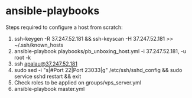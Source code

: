 # ansible-playbooks

Steps required to configure a host from scratch:

1. ssh-keygen -R 37.247.52.181 && ssh-keyscan -H 37.247.52.181 >> ~/.ssh/known_hosts
2. ansible-playbook playbooks/pb_unboxing_host.yml -i 37.247.52.181, -u root -k
3. ssh apalau@37.247.52.181
4. 	sudo sed -i "s|#Port 22|Port 23033|g" /etc/ssh/sshd_config && sudo service sshd restart && exit
5. Check roles to be applied on groups/vps_server.yml
6. ansible-playbook master.yml
